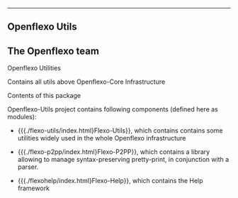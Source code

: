  -----
 Openflexo Utils
 -----
 The Openflexo team
 -----


Openflexo Utilities

  Contains all utils above Openflexo-Core Infrastructure
  
Contents of this package

  Openflexo-Utils project contains following components (defined here as modules):
  
  * {{{./flexo-utils/index.html}Flexo-Utils}}, which contains contains some utilities widely used in the whole Openflexo infrastructure
  
  * {{{./flexo-p2pp/index.html}Flexo-P2PP}}, which contains a library allowing to manage syntax-preserving pretty-print, in conjunction with a parser.
  
  * {{{./flexohelp/index.html}Flexo-Help}}, which contains the Help framework
  
  
  
  
    
  
